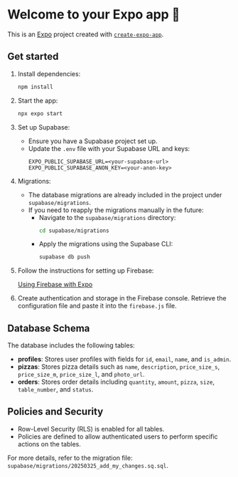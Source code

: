 # Welcome to your Expo app 👋

This is an [Expo](https://expo.dev) project created with [`create-expo-app`](https://www.npmjs.com/package/create-expo-app).

## Get started

1. Install dependencies:

   ```bash
   npm install
   ```

2. Start the app:

   ```bash
   npx expo start
   ```

3. Set up Supabase:

   - Ensure you have a Supabase project set up.
   - Update the `.env` file with your Supabase URL and keys:
     ```
     EXPO_PUBLIC_SUPABASE_URL=<your-supabase-url>
     EXPO_PUBLIC_SUPABASE_ANON_KEY=<your-anon-key>
     ```

4. Migrations:

   - The database migrations are already included in the project under `supabase/migrations`.
   - If you need to reapply the migrations manually in the future:
     - Navigate to the `supabase/migrations` directory:
       ```bash
       cd supabase/migrations
       ```
     - Apply the migrations using the Supabase CLI:
       ```bash
       supabase db push
       ```

5. Follow the instructions for setting up Firebase:

   [Using Firebase with Expo](https://docs.expo.dev/guides/using-firebase/)

6. Create authentication and storage in the Firebase console. Retrieve the configuration file and paste it into the `firebase.js` file.

## Database Schema

The database includes the following tables:

- **profiles**: Stores user profiles with fields for `id`, `email`, `name`, and `is_admin`.
- **pizzas**: Stores pizza details such as `name`, `description`, `price_size_s`, `price_size_m`, `price_size_l`, and `photo_url`.
- **orders**: Stores order details including `quantity`, `amount`, `pizza`, `size`, `table_number`, and `status`.

## Policies and Security

- Row-Level Security (RLS) is enabled for all tables.
- Policies are defined to allow authenticated users to perform specific actions on the tables.

For more details, refer to the migration file: `supabase/migrations/20250325_add_my_changes.sq.sql`.

